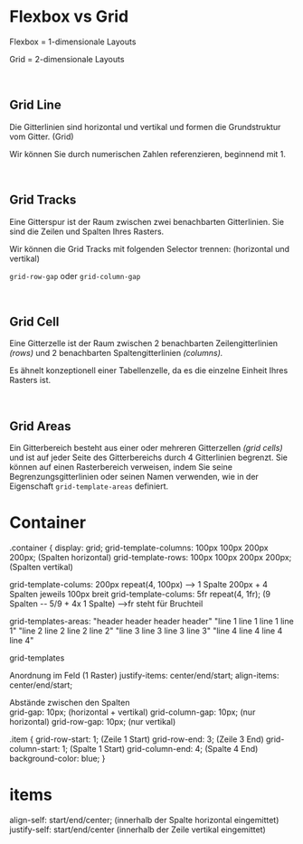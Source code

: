 Flexbox vs Grid
===============

Flexbox = 1-dimensionale Layouts

Grid = 2-dimensionale Layouts

<br>

## Grid Line ##

Die Gitterlinien sind horizontal und vertikal und formen die Grundstruktur vom Gitter. (Grid)

Wir können Sie durch numerischen Zahlen referenzieren, beginnend mit 1.

<br>

## Grid Tracks ##
Eine Gitterspur ist der Raum zwischen zwei benachbarten Gitterlinien.
Sie sind die Zeilen und Spalten Ihres Rasters.

Wir können die Grid Tracks mit folgenden Selector trennen: (horizontal und vertikal)

`grid-row-gap` oder
`grid-column-gap`


<br>

## Grid Cell ##

Eine Gitterzelle ist der Raum zwischen 2 benachbarten Zeilengitterlinien *(rows)* und 2 benachbarten Spaltengitterlinien *(columns).*

Es ähnelt konzeptionell einer Tabellenzelle, da es die einzelne Einheit Ihres Rasters ist.

<br>

## Grid Areas ##

Ein Gitterbereich besteht aus einer oder mehreren Gitterzellen *(grid cells)* und ist auf jeder Seite des Gitterbereichs durch 4 Gitterlinien begrenzt.
Sie können auf einen Rasterbereich verweisen, indem Sie seine Begrenzungsgitterlinien oder seinen Namen verwenden, wie in der Eigenschaft `grid-template-areas` definiert.




Container
=========



.container {
  display: grid;
  grid-template-columns: 100px 100px 200px 200px; (Spalten horizontal)
  grid-template-rows: 100px 100px 200px 200px; (Spalten vertikal)

  grid-template-colums: 200px repeat(4, 100px) --> 1 Spalte 200px + 4 Spalten jeweils 100px breit
  grid-template-colums: 5fr repeat(4, 1fr); (9 Spalten -- 5/9 + 4x 1 Spalte) -->fr steht für Bruchteil

  grid-templates-areas: "header header header header"
                        "line 1 line 1 line 1 line 1"
                        "line 2 line 2 line 2 line 2"
                        "line 3 line 3 line 3 line 3"
                        "line 4 line 4 line 4 line 4"


grid-templates

Anordnung im Feld (1 Raster)
justify-items: center/end/start;
align-items: center/end/start;


Abstände zwischen den Spalten                        
grid-gap: 10px; (horizontal + vertikal)
grid-column-gap: 10px; (nur horizontal)
grid-row-gap: 10px; (nur vertikal)


.item {
  grid-row-start: 1; (Zeile 1 Start)
  grid-row-end: 3; (Zeile 3 End)
  grid-column-start: 1; (Spalte 1 Start)
  grid-column-end: 4; (Spalte 4 End)
  background-color: blue;
}





items
=====

align-self: start/end/center; (innerhalb der Spalte horizontal eingemittet)
justify-self: start/end/center (innerhalb der Zeile vertikal eingemittet)